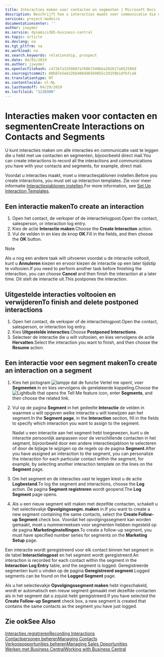 ```yaml
---
title: Interacties maken voor contacten en segmenten | Microsoft Docs
description: Beschrijft hoe u interacties maakt voor communicatie die u hebt met uw contacten en segmenten in Business Central, bijvoorbeeld direct mail.
services: project-madeira
documentationcenter: ''
author: jswymer
ms.service: dynamics365-business-central
ms.topic: article
ms.devlang: na
ms.tgt_pltfrm: na
ms.workload: na
ms.search.keywords: relationship, prospect
ms.date: 04/01/2019
ms.author: jswymer
ms.openlocfilehash: c4726fa1550687a768b7340bba202617a052586d
ms.sourcegitcommit: 60b87e5eb32bb408dd65b9855c29159b1dfbfca8
ms.translationtype: HT
ms.contentlocale: nl-NL
ms.lasthandoff: 04/29/2019
ms.locfileid: "1238300"
---
```

# <a name="create-interactions-on-contacts-and-segments"></a><span data-ttu-id="a4769-103">Interacties maken voor contacten en segmenten</span><span class="sxs-lookup"><span data-stu-id="a4769-103">Create Interactions on Contacts and Segments</span></span>
<span data-ttu-id="a4769-104">U kunt interacties maken om alle interacties en communicatie vast te leggen die u hebt met uw contacten en segmenten, bijvoorbeeld direct mail.</span><span class="sxs-lookup"><span data-stu-id="a4769-104">You can create interactions to record all the interactions and communications you have with your contacts and segments, for example, direct mail.</span></span>

<span data-ttu-id="a4769-105">Voordat u interacties maakt, moet u interactiesjablonen instellen.</span><span class="sxs-lookup"><span data-stu-id="a4769-105">Before you create interactions, you must set up interaction templates.</span></span> <span data-ttu-id="a4769-106">Zie voor meer informatie [Interactiesjablonen instellen](marketing-interactions.md).</span><span class="sxs-lookup"><span data-stu-id="a4769-106">For more information, see  [Set Up Interaction Templates](marketing-interactions.md).</span></span>

## <a name="to-create-an-interaction"></a><span data-ttu-id="a4769-107">Een interactie maken</span><span class="sxs-lookup"><span data-stu-id="a4769-107">To create an interaction</span></span>
1. <span data-ttu-id="a4769-108">Open het contact, de verkoper of de interactielogpost.</span><span class="sxs-lookup"><span data-stu-id="a4769-108">Open the contact, salesperson, or interaction log entry.</span></span>
2. <span data-ttu-id="a4769-109">Kies de actie **Interactie maken**.</span><span class="sxs-lookup"><span data-stu-id="a4769-109">Choose the **Create Interaction** action.</span></span>
3. <span data-ttu-id="a4769-110">Vul de velden in en kies de knop **OK**.</span><span class="sxs-lookup"><span data-stu-id="a4769-110">Fill in the fields, and then choose the **OK** button.</span></span>

> [!NOTE]  
>   <span data-ttu-id="a4769-111">Als u nog een andere taak wilt uitvoeren voordat u de interactie voltooit, kunt u **Annuleren** kiezen en ervoor kiezen de interactie op een later tijdstip te voltooien.</span><span class="sxs-lookup"><span data-stu-id="a4769-111">If you need to perform another task before finishing the interaction, you can choose **Cancel** and then finish the interaction at a later time.</span></span> <span data-ttu-id="a4769-112">Dit stelt de interactie uit.</span><span class="sxs-lookup"><span data-stu-id="a4769-112">This postpones the interaction.</span></span>

## <a name="to-finish-and-delete-postponed-interactions"></a><span data-ttu-id="a4769-113">Uitgestelde interacties voltooien en verwijderen</span><span class="sxs-lookup"><span data-stu-id="a4769-113">To finish and delete postponed interactions</span></span>
1. <span data-ttu-id="a4769-114">Open het contact, de verkoper of de interactielogpost.</span><span class="sxs-lookup"><span data-stu-id="a4769-114">Open the contact, salesperson, or interaction log entry.</span></span>
2. <span data-ttu-id="a4769-115">Kies **Uitgestelde interacties**.</span><span class="sxs-lookup"><span data-stu-id="a4769-115">Choose **Postponed Interactions**.</span></span>
3. <span data-ttu-id="a4769-116">Selecteer de interactie die u wilt voltooien, en kies vervolgens de actie **Hervatten**.</span><span class="sxs-lookup"><span data-stu-id="a4769-116">Select the interaction you want to finish, and then choose the **Resume** action.</span></span>

## <a name="to-create-an-interaction-on-a-segment"></a><span data-ttu-id="a4769-117">Een interactie voor een segment maken</span><span class="sxs-lookup"><span data-stu-id="a4769-117">To create an interaction on a segment</span></span>
1. <span data-ttu-id="a4769-118">Kies het pictogram ![lampje dat de functie Vertel me opent](media/ui-search/search_small.png "Vertel me wat u wilt doen"), voer **Segmenten** in en kies vervolgens de gerelateerde koppeling.</span><span class="sxs-lookup"><span data-stu-id="a4769-118">Choose the ![Lightbulb that opens the Tell Me feature](media/ui-search/search_small.png "Tell me what you want to do") icon, enter **Segments**, and then choose the related link.</span></span>
2. <span data-ttu-id="a4769-119">Vul op de pagina **Segment** in het gedeelte **Interactie** de velden in waarmee u wilt opgeven welke interactie u wilt toewijzen aan het segment.</span><span class="sxs-lookup"><span data-stu-id="a4769-119">In the **Segment page**, in the **Interaction** section, fill in the fields to specify which interaction you want to assign to the segment.</span></span>

    <span data-ttu-id="a4769-120">Nadat u een interactie aan het segment hebt toegewezen, kunt u de interactie persoonlijk aanpassen voor de verschillende contacten in het segment, bijvoorbeeld door een andere interactiesjabloon te selecteren of door de bijlage te wijzigen op de regels op de pagina **Segment**.</span><span class="sxs-lookup"><span data-stu-id="a4769-120">After you have assigned an interaction to the segment, you can personalize the interaction for each particular contact within the segment, for example, by selecting another interaction template on the lines on the **Segment** page.</span></span>  
3. <span data-ttu-id="a4769-121">Om het segment en de interacties vast te leggen kiest u de actie **Logbestand**.</span><span class="sxs-lookup"><span data-stu-id="a4769-121">To log the segment and interactions, choose the **Log** action.</span></span> <span data-ttu-id="a4769-122">De pagina **Segment registreren** wordt geopend.</span><span class="sxs-lookup"><span data-stu-id="a4769-122">The **Log Segment** page opens.</span></span>
4. <span data-ttu-id="a4769-123">Als u een nieuw segment wilt maken met dezelfde contacten, schakelt u het selectievakje **Opvolgingssegm. maken** in.</span><span class="sxs-lookup"><span data-stu-id="a4769-123">If you want to create a new segment containing the same contacts, select the **Create Follow-up Segment** check box.</span></span> <span data-ttu-id="a4769-124">Voordat het opvolgingssegment kan worden gemaakt, moet u nummerreeksen voor segmenten hebben ingesteld op de pagina **Marketinginstellingen**.</span><span class="sxs-lookup"><span data-stu-id="a4769-124">To create a follow-up segment, you must have specified number series for segments on the **Marketing Setup** page.</span></span>

<span data-ttu-id="a4769-125">Een interactie wordt geregistreerd voor elk contact binnen het segment in de tabel **Interactielogpost** en het segment wordt geregistreerd.</span><span class="sxs-lookup"><span data-stu-id="a4769-125">An interaction is recorded for each contact within the segment in the **Interaction Log Entry** table, and the segment is logged.</span></span> <span data-ttu-id="a4769-126">Geregistreerde segmenten kunt u vinden op de pagina **Geregistreerd segment**.</span><span class="sxs-lookup"><span data-stu-id="a4769-126">Logged segments can be found on the **Logged Segment** page.</span></span>

<span data-ttu-id="a4769-127">Als u het selectievakje **Opvolgingssegment maken** hebt ingeschakeld, wordt er automatisch een nieuw segment gemaakt met dezelfde contacten als in het segment dat u zojuist hebt geregistreerd.</span><span class="sxs-lookup"><span data-stu-id="a4769-127">If you have selected the **Create Follow-up Segment** check box, a new segment is created that contains the same contacts as the segment you have just logged.</span></span>

## <a name="see-also"></a><span data-ttu-id="a4769-128">Zie ook</span><span class="sxs-lookup"><span data-stu-id="a4769-128">See Also</span></span>
[<span data-ttu-id="a4769-129">Interacties registreren</span><span class="sxs-lookup"><span data-stu-id="a4769-129">Recording Interactions</span></span>](marketing-interactions.md)  
[<span data-ttu-id="a4769-130">Contactpersonen beheren</span><span class="sxs-lookup"><span data-stu-id="a4769-130">Managing Contacts</span></span>](marketing-contacts.md)  
[<span data-ttu-id="a4769-131">Verkoopopportunities beheren</span><span class="sxs-lookup"><span data-stu-id="a4769-131">Managing Sales Opportunities</span></span>](marketing-manage-sales-opportunities.md)  
[<span data-ttu-id="a4769-132">Werken met Business Central</span><span class="sxs-lookup"><span data-stu-id="a4769-132">Working with Business Central</span></span>](ui-work-product.md)
